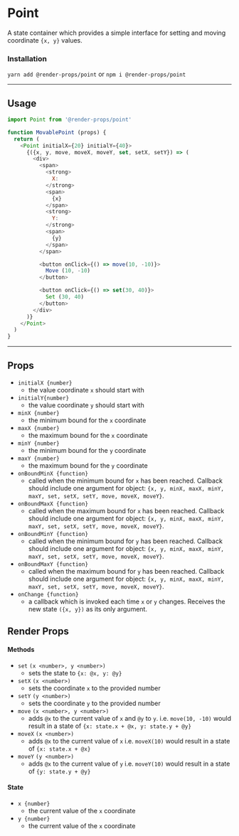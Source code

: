 # Point
A state container which provides a simple interface for setting and moving
coordinate `{x, y}` values.


### Installation
```yarn add @render-props/point``` or ```npm i @render-props/point```

____


## Usage
```js
import Point from '@render-props/point'

function MovablePoint (props) {
  return (
    <Point initialX={20} initialY={40}>
      {({x, y, move, moveX, moveY, set, setX, setY}) => (
        <div>
          <span>
            <strong>
              X:
            </strong>
            <span>
              {x}
            </span>
            <strong>
              Y:
            </strong>
            <span>
              {y}
            </span>
          </span>

          <button onClick={() => move(10, -10)}>
            Move (10, -10)
          </button>

          <button onClick={() => set(30, 40)}>
            Set (30, 40)
          </button>
        </div>
      )}
    </Point>
  )
}
```

____


## Props
- `initialX {number}`
  - the value coordinate `x` should start with
- `initialY{number}`
  - the value coordinate `y` should start with
- `minX {number}`
  - the minimum bound for the `x` coordinate
- `maxX {number}`
  - the maximum bound for the `x` coordinate
- `minY {number}`
  - the minimum bound for the `y` coordinate
- `maxY {number}`
  - the maximum bound for the `y` coordinate
- `onBoundMinX {function}`
  - called when the minimum bound for `x` has been reached. Callback should include one
    argument for object: `{x, y, minX, maxX, minY, maxY, set, setX, setY, move, moveX, moveY}`.
- `onBoundMaxX {function}`
  - called when the maximum bound for `x` has been reached. Callback should include one
    argument for object: `{x, y, minX, maxX, minY, maxY, set, setX, setY, move, moveX, moveY}`.
- `onBoundMinY {function}`
  - called when the minimum bound for `y` has been reached. Callback should include one
    argument for object: `{x, y, minX, maxX, minY, maxY, set, setX, setY, move, moveX, moveY}`.
- `onBoundMaxY {function}`
  - called when the maximum bound for `y` has been reached. Callback should include one
    argument for object: `{x, y, minX, maxX, minY, maxY, set, setX, setY, move, moveX, moveY}`.
- `onChange {function}`
  - a callback which is invoked each time `x` or `y` changes. Receives the new
    state `({x, y})` as its only argument.

## Render Props

#### Methods
- `set` `(x <number>, y <number>)`
  - sets the state to `{x: @x, y: @y}`
- `setX` `(x <number>)`
  - sets the coordinate `x` to the provided number
- `setY` `(y <number>)`
  - sets the coordinate `y` to the provided number
- `move` `(x <number>, y <number>)`
  - adds `@x` to the current value of `x` and `@y` to `y`. i.e. `move(10, -10)`
    would result in a state of `{x: state.x + @x, y: state.y + @y}`
- `moveX` `(x <number>)`
  - adds `@x` to the current value of `x` i.e. `moveX(10)`
    would result in a state of `{x: state.x + @x}`
- `moveY` `(y <number>)`
  - adds `@x` to the current value of `y` i.e. `moveY(10)`
    would result in a state of `{y: state.y + @y}`

#### State
- `x {number}`
  - the current value of the `x` coordinate
- `y {number}`
  - the current value of the `x` coordinate

